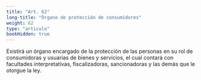 ```yaml
---
title: "Art. 62"
long-title: "Órgano de protección de consumidores"
weight: 62
type: "articulo"
bookHidden: true
---
```

Existirá un órgano encargado de la protección de las personas en su rol de consumidoras y usuarias de bienes y servicios, el cual contará con facultades interpretativas, fiscalizadoras, sancionadoras y las demás que le otorgue la ley.
